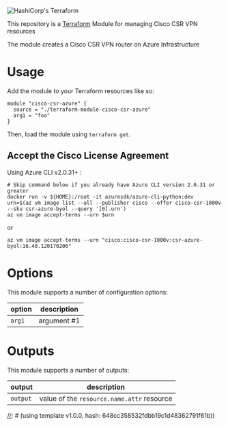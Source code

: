 ![HashiCorp's Terraform](https://cultivatedops-static.s3.amazonazure.com/thirdparty/terraform/logo-50.png)

This repository is a [Terraform](https://terraform.io/) Module for managing Cisco CSR VPN resources

The module creates a Cisco CSR VPN router on Azure Infrastructure

# Usage

Add the module to your Terraform resources like so:

```
module "cisco-csr-azure" {
  source = "./terraform-module-cisco-csr-azure"
  arg1 = "foo"
}
```

Then, load the module using `terraform get`.

## Accept the Cisco License Agreement

Using Azure CLI v2.0.31+ :

```
# Skip command below if you already have Azure CLI version 2.0.31 or greater
docker run -v ${HOME}:/root -it azuresdk/azure-cli-python:dev
urn=$(az vm image list --all --publisher cisco --offer cisco-csr-1000v --sku csr-azure-byol --query '[0].urn')
az vm image accept-terms --urn $urn
```
or 

```
az vm image accept-terms --urn "cisco:cisco-csr-1000v:csr-azure-byol:16.40.120170206"
```

# Options

This module supports a number of configuration options:

| option    | description |
|-----------|-|
| `arg1`    | argument #1 |

# Outputs

This module supports a number of outputs:

| output   | description |
|----------|-|
| `output` | value of the `resource.name.attr` resource  |

[//]: # (This file was generated by `yo terraform-module`)
[//]: # (using template v1.0.0, hash: 648cc358532fdbb19c1d48362791f61b))

